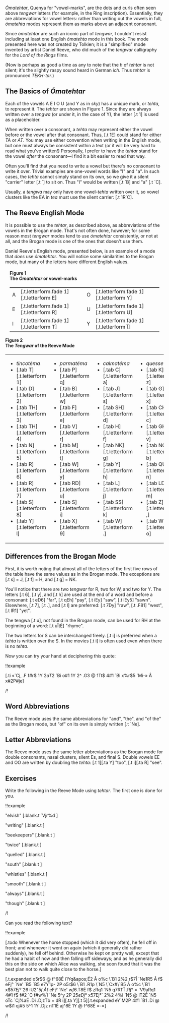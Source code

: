 _Ómatehtar_, Quenya for "vowel-marks", are the dots and curls
often seen above _tengwar_ letters (for example, in the Ring inscription). Essentially, they
are abbreviations for vowel letters: rather than writing
out the vowels in full, _ómatehta_ modes represent
them as marks above an adjacent consonant.

Since _ómatehtar_ are such
an iconic part of _tengwar_, I couldn't resist including at
least one English _ómatehta_ mode in this book. The mode
presented here was not created by Tolkien; it is a
"simplified" mode invented by artist Daniel Reeve, who did
much of the _tengwar_ calligraphy for the _Lord of the Rings_
films.

(Now is perhaps as good a time as any to note that the _h_ of _tehtar_
is not silent; it's the slightly raspy sound heard in German _ich_.
Thus _tehtar_ is pronounced _TEKH-tar_.)

## The Basics of _Ómatehtar_

Each of the vowels A E I O U (and Y as in _sky_) has a unique
mark, or _tehta_, to represent it. The _tehtar_ are shown
in Figure 1. Since they are always written over a _tengwa_ (or under it, in the case of Y), the
letter [.t 1] is used as a placeholder.

When written over a consonant, a _tehta_ may represent
either the vowel before or the vowel after that consonant.
Thus, [.t 1E] could stand for either _TA_ or _AT_. You
may use either convention when writing in the English mode,
but one must always
be consistent within a text (or it will be very hard to
read what you've written!) Personally, I prefer to have the
_tehtar_ stand for the vowel *after* the consonant—I find
it a bit easier to read that way.

Often you'll find that you need to write a vowel but there's
no consonant to write it over. Trivial examples are one-vowel words like
"I" and "a". In such cases, the _tehta_ cannot simply stand
on its own, so we give it a silent "carrier" letter [.t \`] to sit on.
Thus "I" would be written [.t \`B] and "a" [.t \`C].

Usually, a _tengwa_ may only have one vowel-_tehta_ written
over it, so vowel clusters like the EA in _tea_ must use
the silent carrier: [.t 1R\`C].


## The Reeve English Mode

It is possible to use the _tehtar_, as described above,
as abbreviations of the vowels in the Brogan mode. That's
not often done, however; for some reason most _tengwar_
modes tend to use _ómatehtar_ consistently, or not at all,
and the Brogan mode is one of the ones that doesn't use them.

Daniel Reeve's English mode, presented below, is an example
of a mode that *does* use _ómatehtar_. You will notice some
similarities to the Brogan mode, but many of the letters
have different English values.

<div class="figure" style="padding:0 1em;">
<h4>Figure 1<br/>The <em>Ómatehtar</em> or vowel-marks</h4>
<table class="col-4" style="border-top: 1pt solid black; width: 100%">
<tr>
<td>A</td>
<td>[.t.letterform.fade 1][.t.letterform E]</td>

<td>O</td>
<td>[.t.letterform.fade 1][.t.letterform Y]</td>
</tr>

<tr>
<td>E</td>
<td>[.t.letterform.fade 1][.t.letterform R]</td>

<td>U</td>
<td>[.t.letterform.fade 1][.t.letterform U]</td>
</tr>

<tr>
<td>I</td>
<td>[.t.letterform.fade 1][.t.letterform T]</td>

<td>Y</td>
<td>[.t.letterform.fade 1][.t.letterform Î]</td>
</tr>
</table>
</div>

<div class="figure">
<h4>Figure 2<br/>The <em>Tengwar</em> of the Reeve Mode</h4>
<table class="col-4 columns border">
<tr>
<td>
<ul>
<li class="center"><em>tincotéma</em></li>
<li>[.tab T][.t.letterform 1]</li>
<li>[.tab D][.t.letterform 2]</li>
<li>[.tab TH][.t.letterform 3]</li>
<li>[.tab TH][.t.letterform 4]</li>
<li>[.tab N][.t.letterform 5]</li>
<li>[.tab R][.t.letterform 6]</li>
<li>[.tab R][.t.letterform 7]</li>
<li>[.tab S][.t.letterform 8]</li>
<li>[.tab Y][.t.letterform l]</li>
</ul>
</td>
<td>
<ul>
<li class="center"><em>parmatéma</em></li>
<li>[.tab P][.t.letterform q]</li>
<li>[.tab B][.t.letterform w]</li>
<li>[.tab F][.t.letterform e]</li>
<li>[.tab V][.t.letterform r]</li>
<li>[.tab M][.t.letterform t]</li>
<li>[.tab W][.t.letterform y]</li>
<li>[.tab RD][.t.letterform u]</li>
<li>[.tab S][.t.letterform i]</li>
<li>[.tab X][.t.letterform 9]</li>
</ul>
</td>
</td>
<td>
<ul>
<li class="center"><em>calmatéma</em></li>
<li>[.tab C][.t.letterform a]</li>
<li>[.tab J][.t.letterform s]</li>
<li>[.tab SH][.t.letterform d]</li>
<li>[.tab H][.t.letterform f]</li>
<li>[.tab NK][.t.letterform g]</li>
<li>[.tab Y][.t.letterform h]</li>
<li>[.tab L][.t.letterform j]</li>
<li>[.tab SS][.t.letterform k]</li>
<li>[.tab W][.t.letterform .]</li>
</ul>
</td>
<td>
<ul>
<li class="center"><em>quessetéma</em></li>
<li>[.tab K][.t.letterform z]</li>
<li>[.tab G][.t.letterform x]</li>
<li>[.tab CH][.t.letterform c]</li>
<li>[.tab GH][.t.letterform v]</li>
<li>[.tab NG][.t.letterform b]</li>
<li>[.tab QU][.t.letterform n]</li>
<li>[.tab LD][.t.letterform m]</li>
<li>[.tab Z][.t.letterform ,]</li>
<li>[.tab WH][.t.letterform o]</li>
</ul>
</td>
</tr>
</table>
</div>

## Differences from the Brogan Mode

First, it is worth noting that almost all of the letters of
the first five rows of the table have the same values as in
the Brogan mode. The exceptions are [.t s] = J, [.t f] = H,
and [.t g] = NK.

You'll notice that there are two _tengwar_ for R, two for W,
and two for Y. The letters [.t 6], [.t y], and [.t h] are
used at the end of a word and before a consonant: [.t eD6] "far",
[.t qEh] "pay", [.t iEy] "saw", [.t iEy5] "sawn". Elsewhere,
[.t 7], [.t .], and [.t l] are preferred: [.t 7Dy] "raw",
[.t .F81] "west", [.t lR1] "yet".

The tengwa [.t u], not found in the Brogan mode, can
be used for RH at the beginning of a word: [.t uÎtÈ] "rhyme".

The two letters for S can be interchanged freely. [.t i]
is preferred when a _tehta_ is written over the S.
In the movies [.t i] is often used even when there is no _tehta_.

Now you can try your hand at deciphering this quote:

!!example

[.ti «\`Cj¸ .F f#r$ 1Y 2$aT2$ \`Bi o#1 1Y 2^ .G3 @ 1Tt$ 4#1 \`Bi x%r$5 \`Mi-» Â x#2P#je]

/!

## Word Abbreviations

The Reeve mode uses the same abbreviations for "and", "the",
and "of the" as the Brogan mode, but "of" on its own is
simply written [.t \`Ne].

## Letter Abbreviations

The Reeve mode uses the same letter abbreviations as the
Brogan mode for double consonants, nasal clusters, silent Es, and
final S. Double vowels EE and OO are written by doubling the
_tehta_: [.t 1][.ta Y] "too", [.t i][.ta R] "see".

## Exercises

Write the following in the Reeve Mode using _tehtar_. The
first one is done for you.

!!example

"elvish" [.blank.t     \`Vjr%d    ]

"writing" [.blank.t                          ]

"beekeepers" [.blank.t                          ]

"twice" [.blank.t                          ]

"quelled" [.blank.t                          ]

"south" [.blank.t                          ]

"whistles" [.blank.t                          ]

"smooth" [.blank.t                          ]

"always" [.blank.t                          ]

"though" [.blank.t                          ]

/!

Can you read the following text?

!!example

[.todo Whenever the horse stopped (which it did very often), he fell off in front; and whenever it went on again (which it generally did rather suddenly), he fell off behind. Otherwise he kept on pretty well, except that he had a habit of now and then falling off sideways; and as he generally did this on the side on which Alice was walking, she soon found that it was the best plan not to walk quite close to the horse.]

[.t.expanded o$5$r$6 @ f^68É i1Yq&apos;É2 Â o%c \`B1 2%2 r$7Î \`Ne1R5 Â f$ eFj° \`Ne&apos; \`B5 \`B5 e7Y1p- 2P o$5$r$6 \`B1 .R1p \`N5 \`Cx#\`B5 Â o%c \`B1 x$5$7Ej°´ 2%2 7E4$6 iU2&#34;$5j´ Â f$ eFj° \`Ne&apos; w$f%2P =-= \`N4$6.T8É f$ zRq1 \`N5 q7R1&apos;Î .Rj° = \`V9aRq1 4#1 f$ f#2 \`C f#w%1 \`Ne 5^y 2P 2$5 eDj°%b \`Ne&apos; iT2É.Dhi- 2P \`Ci f$ x$5$7Ej°´ 2%2 4%i \`N5 @ iT2È \`N5 oTc \`Cj%aÉ .Di .DjzTb = dR i][.ta Y][.t 5][.t.expanded  eY\`M2P 4#1 \`B1 .Di @ w$i1 qj#5 5^1 1Y .Djz nT1É aj^8É 1Y @ f^68É =-=]

/!
